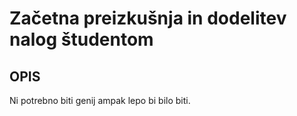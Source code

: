 # Začetna preizkušnja in dodelitev nalog študentom

## OPIS

Ni potrebno biti genij ampak lepo bi bilo biti.
